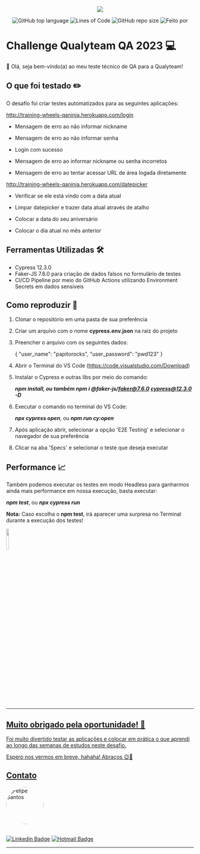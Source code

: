 <div align="center">
  <img src="https://media.licdn.com/dms/image/C4D16AQEJbhzbDWDZwQ/profile-displaybackgroundimage-shrink_350_1400/0/1659356205485?e=1679529600&v=beta&t=p5jmdFzjCrnk22bXFPd9NA-eXtkMWIyumyHVJJN0ehU">


![GitHub top language](https://img.shields.io/github/languages/top/felipeslopes2010/qualyteam-challenge-2023)<space><space>
![Lines of Code](https://img.shields.io/tokei/lines/github/felipeslopes2010/qualyteam-challenge-2023)<space><space>
![GitHub repo size](https://img.shields.io/github/repo-size/felipeslopes2010/qualyteam-challenge-2023)<space><space>
![Feito por](https://img.shields.io/badge/feito%20por-Felipe%20Santos-blueviolet)

</div align="center">

# Challenge Qualyteam QA 2023 💻

👋 Olá, seja bem-vindo(a) ao meu teste técnico de QA para a Qualyteam!

## O que foi testado ✏️

O desafio foi criar testes automatizados para as seguintes aplicações:

http://training-wheels-qaninja.herokuapp.com/login

- Mensagem de erro ao não informar nickname

- Mensagem de erro ao não informar senha

- Login com sucesso

- Mensagem de erro ao informar nickname ou senha incorretos

- Mensagem de erro ao tentar acessar URL de área logada diretamente


http://training-wheels-qaninja.herokuapp.com/datepicker

- Verificar se ele está vindo com a data atual

- Limpar datepicker e trazer data atual através de atalho

- Colocar a data do seu aniversário

- Colocar o dia atual no mês anterior

## Ferramentas Utilizadas 🛠️
- Cypress 12.3.0
- Faker-JS 7.6.0 para criação de dados falsos no formulário de testes
- CI/CD Pipeline por meio do GitHub Actions utilizando Environment Secrets em dados sensíveis

## Como reproduzir 🧪
1. Clonar o repositório em uma pasta de sua preferência

2. Criar um arquivo com o nome **cypress.env.json** na raiz do projeto

3. Preencher o arquivo com os seguintes dados:

     {
          "user_name": "papitorocks",
         "user_password": "pwd123"
     }

4. Abrir o Terminal do VS Code (https://code.visualstudio.com/Download)

5. Instalar o Cypress e outras libs por meio do comando:

      ***npm install, ou também npm i @faker-js/faker@7.6.0 cypress@12.3.0 -D***

6. Executar o comando no terminal do VS Code:

      ***npx cypress open***, ou ***npm run cy:open***

7. Após aplicação abrir, selecionar a opção 'E2E Testing' e selecionar o navegador de sua preferência

8. Clicar na aba 'Specs' e selecionar o teste que deseja executar

## Performance 📈

Também podemos executar os testes em modo Headless para ganharmos ainda mais performance em nossa execução, basta executar:

***npm test***, ou ***npx cypress run***


**Nota:** Caso escolha o **npm test**, irá aparecer uma surpresa no Terminal durante a execução dos testes!

<a href="https://www.youtube.com/watch?v=zqLEO5tIuYs&ab_channel=brmbrmcar">
 <img src=https://m.media-amazon.com/images/I/61QeX8HghML.png style=width:12% />

---

## Muito obrigado pela oportunidade! 💖
Foi muito divertido testar as aplicações e colocar em prática o que aprendi ao longo das semanas de estudos neste desafio.

Espero nos vermos em breve, hahaha! Abraços 😉👋


## Contato

<a href="https://www.linkedin.com/in/felipe-santos-lopes-1a873416b/">
 <img style="border-radius: 50%;" src="https://media.licdn.com/dms/image/C4D03AQGl6O7xKpQnvQ/profile-displayphoto-shrink_800_800/0/1535575091116?e=1679529600&v=beta&t=i8rur39YWY6k370H2SEOn7SpOSJIr_TSMhBuOEosGnA" width="100px;" alt="Felipe Santos"/>
<br />
<br />

[![Linkedin Badge](https://img.shields.io/badge/-Felipe%20Santos-blue?style=flat-square&logo=Linkedin&logoColor=white&link=https://www.linkedin.com/in/felipe-santos-lopes-1a873416b/)](https://www.linkedin.com/in/felipe-santos-lopes-1a873416b/)
[![Hotmail Badge](https://img.shields.io/badge/-felipeslopes2010@hotmail.com-c14438?style=flat-square&logo=Gmail&logoColor=white&link=mailto:felipeslopes2010@hotmail.com)](mailto:felipeslopes2010@hotmail.com)

---
